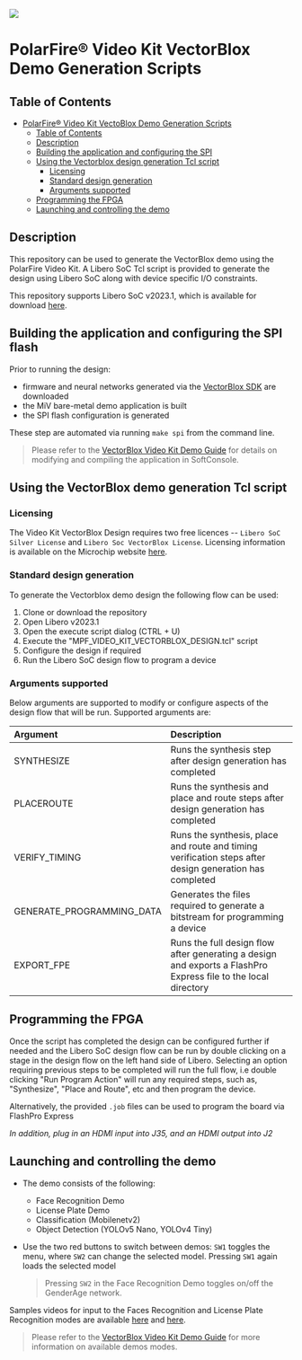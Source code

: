 ![](media/demo.gif)

# PolarFire&reg; Video Kit VectorBlox Demo Generation Scripts

## Table of Contents

- [PolarFire&reg; Video Kit VectoBlox Demo Generation Scripts](#polarfire-video-kit-vectorblox-demo-generation-scripts)
  - [Table of Contents](#table-of-contents)
  - [Description](#description)
  - [Building the application and configuring the SPI](#demo-building)
  - [Using the Vectorblox design generation Tcl script](#using-the-reference-design-generation-tcl-script)
    - [Licensing](#licensing)
    - [Standard design generation](#standard-design-generation)
    - [Arguments supported](#arguments-supported)
  - [Programming the FPGA](#programming-the-fpga)
  - [Launching and controlling the demo](#demo-controlling)

<a name="description"></a>
## Description

This repository can be used to generate the VectorBlox demo using the PolarFire Video Kit. A Libero SoC Tcl script is provided to generate the design using Libero SoC along with device specific I/O constraints.

This repository supports Libero SoC v2023.1, which is available for download [here](https://www.microsemi.com/product-directory/design-resources/1750-libero-soc#downloads).

<a name="demo-building"></a>
## Building the application and configuring the SPI flash

Prior to running the design:
  - firmware and neural networks generated via the [VectorBlox SDK](https://github.com/Microchip-Vectorblox/VectorBlox-SDK) are downloaded
  - the MiV bare-metal demo application is built
  - the SPI flash configuration is generated

These step are automated via running `make spi` from the command line.

> Please refer to the [VectorBlox Video Kit Demo Guide](docs/VectorBlox_Video_Kit_Demo_Guide.pdf) for details on modifying and compiling the application in SoftConsole.


<a name="using-the-vectorblox-demo-generation-tcl-script"></a>
## Using the VectorBlox demo generation Tcl script

<a name="licensing"></a>
### Licensing

The Video Kit VectorBlox Design requires two free licences -- `Libero SoC Silver License` and `Libero Soc VectorBlox License`. Licensing information is available on the Microchip website [here](https://www.microchip.com/en-us/products/fpgas-and-plds/fpga-and-soc-design-tools/fpga/licensing).

<a name="standard-design-generation"></a>
### Standard design generation

To generate the Vectorblox demo design the following flow can be used:

1. Clone or download the repository
2. Open Libero v2023.1
3. Open the execute script dialog (CTRL + U)
4. Execute the "MPF_VIDEO_KIT_VECTORBLOX_DESIGN.tcl" script
5. Configure the design if required
6. Run the Libero SoC design flow to program a device

<a name="arguments-supported"></a>
### Arguments supported

Below arguments are supported to modify or configure aspects of the design flow that will be run. Supported arguments are:

| Argument                  | Description                                                                                                                                |
| :------------------------ | :------------------------------------------------------------------------------------------------------------------------------------------|
| SYNTHESIZE                | Runs the synthesis step after design generation has completed                                                         |
| PLACEROUTE                | Runs the synthesis and place and route steps after design generation has completed                                    |
| VERIFY_TIMING             | Runs the synthesis, place and route and timing verification steps after design generation has completed               |
| GENERATE_PROGRAMMING_DATA | Generates the files required to generate a bitstream for programming a device                                         |
| EXPORT_FPE                | Runs the full design flow after generating a design and exports a FlashPro Express file to the local directory                              |

<a name="programming-the-fpga"></a>
## Programming the FPGA

Once the script has completed the design can be configured further if needed and the Libero SoC design flow can be run by double clicking on a stage in the design flow on the left hand side of Libero. Selecting an option requiring previous steps to be completed will run the full flow, i.e double clicking "Run Program Action" will run any required steps, such as, "Synthesize", "Place and Route", etc and then program the device.

Alternatively, the provided `.job` files can be used to program the board via FlashPro Express 

*In addition, plug in an HDMI input into J35, and an HDMI output into J2*


<a name="demo-controlling"></a>
## Launching and controlling the demo

- The demo consists of the following:
    - Face Recognition Demo
    - License Plate Demo
    - Classification (Mobilenetv2)
    - Object Detection (YOLOv5 Nano, YOLOv4 Tiny)

- Use the two red buttons to switch between demos: `SW1` toggles the menu, where `SW2` can change the selected model. Pressing `SW1` again loads the selected model 
  > Pressing `SW2` in the Face Recognition Demo toggles on/off the GenderAge network.

Samples videos for input to the Faces Recognition and License Plate Recognition modes are available [here](https://vector-blox-model-zoo.s3.us-west-2.amazonaws.com/Releases/SampleFaces.mp4) and [here](https://vector-blox-model-zoo.s3.us-west-2.amazonaws.com/Releases/SamplePlates.mp4).

> Please refer to the [VectorBlox Video Kit Demo Guide](docs/VectorBlox_Video_Kit_Demo_Guide.pdf) for more information on available demos modes.
